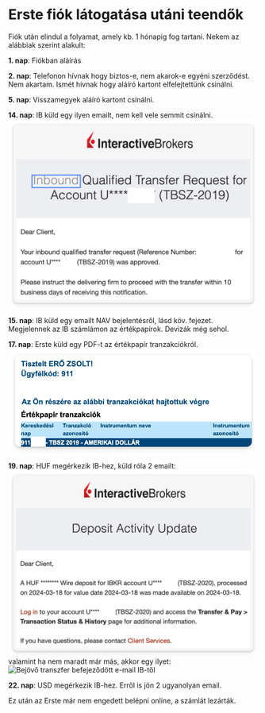 # Erste fiók látogatása utáni teendők

Fiók után elindul a folyamat, amely kb. 1 hónapig fog tartani.
Nekem az alábbiak szerint alakult:

**1\. nap**: Fiókban aláírás

**2\. nap**: Telefonon hívnak hogy biztos-e, nem akarok-e egyéni szerződést. Nem akartam. Ismét hívnak hogy aláíró kartont elfelejtettünk csinálni.

**5\. nap**: Visszamegyek aláíró kartont csinálni.

**14\. nap**: IB küld egy ilyen emailt, nem kell vele semmit csinálni.
![Bejövő transzfer e-mail IB-től](../images/qualified.png)

**15\. nap**: IB küld egy emailt NAV bejelentésről, lásd köv. fejezet.  
Megjelennek az IB számlámon az értékpapírok. Devizák még sehol.

**17\. nap**: Erste küld egy PDF-t az értékpapír tranzakciókról.
![Erste transzfer végrehajtási e-mail](../images/erste%20tranzakcio.png)

**19\. nap**: HUF megérkezik IB-hez, küld róla 2 emailt:
![Deviza jóváírás a számlán e-mail IB-től](../images/HUF%20IB%201.png)
valamint ha nem maradt már más, akkor egy ilyet:
![Bejövő transzfer befejeződött e-mail IB-től](../images/IB%20TBSZ%20kész.png)

**22\. nap**: USD megérkezik IB-hez. Erről is jön 2 ugyanolyan email.

Ez után az Erste már nem engedett belépni online, a számlát lezárták.

